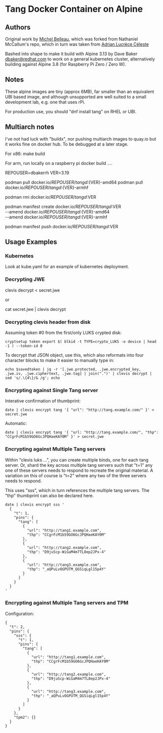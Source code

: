 # Tang Docker Container on Alpine

## Authors

Original work by [Michel Belleau](https://github.com/malaiwah), which was forked from Nathaniel McCallum's repo,
which in turn was taken from [Adrian Lucrèce Céleste](https://github.com/AdrianKoshka)

Bashed into shape to make it build with Alpine 3.13 by Dave Baker <dbaker@redhat.com> to work on a general
kubernetes cluster, alternatively building against Alpine 3.8 (for Raspberry Pi Zero / Zero W).


## Notes

These alpine images are tiny (approx 6MB), far smaller than an equivalent UBI
based image, and although unsupported are well suited to a small development
lab, e.g. one that uses rPi.

For production use, you should "dnf install tang" on RHEL or UBI.


## Multiarch notes

I've not had luck with "buildx", nor pushing multiarch images to quay.io
but it works fine on docker hub.  To be debugged at a later stage.

For x86:
  make build

For arm, run locally on a raspberry pi
  docker build ....

REPOUSER=dbakerrh
VER=3.19

podman pull docker.io/$REPOUSER/tangd:${VER}-amd64
podman pull docker.io/$REPOUSER/tangd:${VER}-armhf

podman rmi docker.io/$REPOUSER/tangd:$VER

podman manifest create docker.io/$REPOUSER/tangd:$VER \
       --amend docker.io/$REPOUSER/tangd:${VER}-amd64 \
       --amend docker.io/$REPOUSER/tangd:${VER}-armhf

podman manifest push docker.io/$REPOUSER/tangd:$VER




## Usage Examples

### Kubernetes

Look at kube.yaml for an example of kubernetes deployment.


### Decrypting JWE

clevis decrypt < secret.jwe

or

cat secret.jwe | clevis decrypt


### Decrypting clevis header from disk

Assuming token #0 from the first/only LUKS crypted disk:

````
cryptsetup token export $( blkid -t TYPE=crypto_LUKS -o device | head -1 ) --token-id 0
````

To decrypt that JSON object, use this, which also reformats into four character blocks to make it easier to manually type in:

````
echo $savedtoken | jq -r '[.jwe.protected, .jwe.encrypted_key, .jwe.iv, .jwe.ciphertext, .jwe.tag] | join(".")' | clevis decrypt | sed 's/.\{4\}/& /g'; echo
````


### Encrypting against Single Tang server

Interative confirmation of thumbprint:

````
date | clevis encrypt tang '{ "url": "http://tang.example.com/" }' > secret.jwe
````


Automatic:

````
date | clevis encrypt tang '{ "url: "http://tang.example.com/", "thp": "CCgrFcM1b59GO6GcJPQHaeKAY0M" }' > secret.jwe
````




### Encrypting against Multiple Tang servers

Within "clevis luks ...", you can create multiple binds, one for each tang server.  Or, shard the key across multiple
tang servers such that "t=1" any one of these servers needs to respond to recreate the original material.  A variation
on this of course is "t=2" where any two of the three servers needs to respond.

This uses "sss", which in turn references the multiple tang servers.  The "thp" thumbprint can also be declared here.

```
date | clevis encrypt sss '
  {
    "t": 1,
    "pins": {
      "tang": [
        {
          "url": "http://tang1.example.com",
          "thp": "CCgrFcM1b59GO6GcJPQHaeKAY0M"
        },
        {
          "url": "http://tang2.example.com",
          "thp": "D9juScp-WiGaM4m7TL8ep2JPx-4"
        },
        {
          "url": "http://tang3.example.com",
          "thp": "_aQPuLvOGPUTM_QGSiqLgl15p4Y"
        }
      ]
    }
  }
'
```




### Encrypting against Multiple Tang servers and TPM

Configuration:

```
{
  "t": 2,
  "pins": {
    "sss": {
      "t": 1,
      "pins": {
        "tang": [
          {
            "url": "http://tang1.example.com",
            "thp": "CCgrFcM1b59GO6GcJPQHaeKAY0M"
          },
          {
            "url": "http://tang2.example.com",
            "thp": "D9juScp-WiGaM4m7TL8ep2JPx-4"
          },
          {
            "url": "http://tang3.example.com",
            "thp": "_aQPuLvOGPUTM_QGSiqLgl15p4Y"
          }
        ]
      }
    },
    "tpm2": {}
  }
}
```
